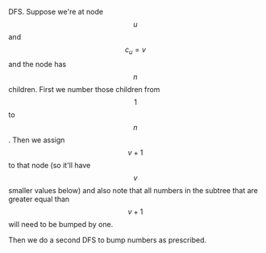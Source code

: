 DFS.  Suppose we're at node $$u$$ and $$c_u = v$$ and the node has $$n$$ children.  First we number those children from $$1$$ to $$n$$.  Then we assign $$v+1$$ to that node (so it'll have $$v$$ smaller values below) and also note that all numbers in the subtree that are greater equal than $$v+1$$ will need to be bumped by one.

Then we do a second DFS to bump numbers as prescribed.
